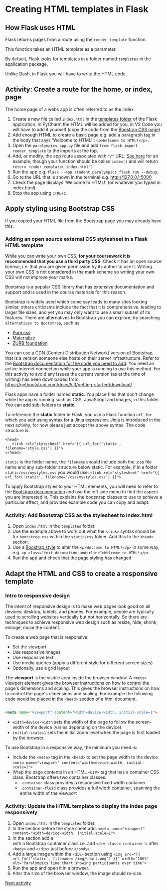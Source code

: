 # Creating HTML templates in Flask

## How Flask uses HTML

Flask returns pages from a route using the `render_template` function.

This function takes an HTML template as a parameter.

By default, Flask looks for templates in a folder named `templates` in the application package.

Unlike Dash, in Flask you will have to write the HTML code.

## Activity: Create a route for the home, or index, page

The home page of a webs app is often referred to as the index.

1. Create a new file called `index.html` in the [templates folder](../../src/student/flask_paralympics/templates) of
   the Flask application. In PyCharm the HTML will be added for you, in VS Code you will have to add it yourself (copy
   the code from the [Boostrap CSS page](https://getbootstrap.com/docs/5.3/getting-started/introduction/#quick-start))
2. Add enough HTML to create a basic page e.g. add a paragraph tag in the body that says 'Welcome to HTML!':
   `<p>Welcome to HTML!</p>`.
3. Open the `paralympics_app.py` file and add `from flask import render_template` to the imports at the top.
4. Add, or modify, the app route associated with `"/"`
   URL. [See here](https://flask.palletsprojects.com/en/stable/quickstart/#a-minimal-application) for an example, though
   your function should be called `index()` and will return `return render_template('index.html')`
5. Run the app e.g. `flask --app student.paralympics_flask run --debug`. 
6. Go to the URL that is shown in the terminal e.g. <http://127.0.0.1:5000>
7. Check the page displays 'Welcome to HTML!' (or whatever you typed in index.html).
8. Stop the app using `CTRL+C`

## Apply styling using Bootstrap CSS
If you copied your HTML file from the Bootstrap page you may already have this.

### Adding an open source external CSS stylesheet in a Flask HTML template

While you can write your own CSS, **for your coursework it is recommended that you use a third party CSS**. Check it has
an open source license, i.e. that you are given permission by its author to use it. Writing your own CSS is not
considered in the mark scheme so writing your own CSS will not improve your marks.

Bootstrap is a popular CSS library that has extensive documentation and support and is used in the course materials for
this reason.

Bootstrap is widely used which some say leads to many sites looking similar, others criticisms include the fact that it
is comprehensive, leading to larger file sizes, and yet you may only want to use a small subset of its features. There
are alternatives to Bootstrap you can explore, try searching `alternatives to Bootstrap`, such as:

- [Pure.css](https://purecss.io/start/)
- [Materialize](https://materializecss.com/getting-started.html)
- [ZURB foundation](https://foundation.zurb.com/)

You can use a CDN (Content Distribution Network) version of Bootstrap, that is a version someone else hosts on their
server infrastructure. Refer to
the [Bootstrap documentation for the code you need to add](https://getbootstrap.com/docs/5.3/getting-started/introduction/#quick-start).
You need an active internet connection while your app is running to use this method. For this activity to avoid any
issues the current version (as at the time of writing) has been downloaded
from https://getbootstrap.com/docs/5.3/getting-started/download/

Flask apps have a folder named **static**. You place files that don't change while the app is running such as CSS,
JavaScript and images, in this folder. You can add sub-folders to **static**.

To reference the **static** folder in Flask, you use a Flask function `url_for` which you add using syntax for a Jinja
expression. Jinja is introduced in the next activity, for now please just accept the above syntax. The code structure is:

```jinja
<head>
   <link rel="stylesheet" href="{{ url_for('static', filename='style.css') }}">
</head>
```

`static` is the folder name, the `filename` should include both the .css file name and any sub-folder structure below
static. For example, if in a folder `static/css/mystyles.css` you would
use: `<link rel="stylesheet" href="{{ url_for('static', filename='/css/mystyles.css') }}">`

To apply Bootstrap styles to your HTML elements, you will need to refer to
the [Bootstrap documentation](https://getbootstrap.com/docs/5.3/getting-started/introduction/) and use the left side
menu to find the aspect you are interested in. This explains the bootstrap classes to use to achieve a particular
effect, and provides example code you can copy and adapt.

### Activity: Add Bootstrap CSS as the stylesheet to index.html

1. Open `index.html` in the `templates` folder.
2. Use the example above to work out what the `<link>` syntax should be for `bootstrap.css` within the `static/css`
   folder. Add this to the `<head>` section.
3. Use a [Boostrap style](https://getbootstrap.com/docs/5.3/content/typography/#inline-text-elements) to alter
   the `<p>Welcome to HTML!</p>` in some way, e.g. `<p class="text-decoration-underline">Welcome to HTML!</p>`
4. Run the app and check that the page styling has changed.

## Adapt the HTML and CSS to create a responsive template

### Intro to responsive design

The intent of responsive design is to make web pages look good on all devices: desktop, tablets, and phones. For
example, people are typically used to scrolling websites vertically but not horizontally. So there are techniques to
achieve responsive web design such as resize, hide, shrink, enlarge, move the content.

To create a web page that is responsive:

- Set the viewport
- Use responsive images
- Use responsive text
- Use media queries (apply a different style for different screen sizes)
- Optionally, use a grid layout

The **viewport** is the visible area inside the browser window. A `<meta>` viewport element gives the browser
instructions on how to control the page's dimensions and scaling. This gives the browser instructions on how to control
the page's dimensions and scaling. For example the following code would be placed in the `<head>` section of a html
document.

```html

<meta name="viewport" content="width=device-width, initial-scale=1">
```

- `width=device-width` sets the width of the page to follow the screen-width of the device (varies depending on the
  device).
- `initial-scale=1` sets the initial zoom level when the page is first loaded by the browser.

To use Bootstrap in a responsive way, the minimum you need is:

- Include the `<meta>` tag in the `<head>` to set the page width to the device
  `<meta name="viewport" content="width=device-width, initial-scale=1">`
- Wrap the page contents in an HTML `<DIV>` tag that has a container CSS class. Bootstrap offers two container classes:
    - `.container` class provides a responsive fixed width container
    - `.container-fluid` class provides a full width container, spanning the entire width of the viewport

### Activity: Update the HTML template to display the index page responsively

1. Open `index.html` in the `templates` folder.
2. In the <head> section before the style sheet
   add: `<meta name="viewport" content="width=device-width, initial-scale=1">`
3. In the <body> section add a <div> with a Bootstrap container class i.e. add `<div class='container'>` after `<body>`
   and `</div>` just before `</body>`
4. Add a large image within the `<div>` section
   using
   `<img src="{{ url_for('static', filename='/img/chart.png') }}" width="100%" alt="Paralympics line chart showing participants over time">`
5. Run the app and open it in a browser. 
6. Alter the size of the browser window, the image should re-size. 

[Next activity](6-4-jinja.md)